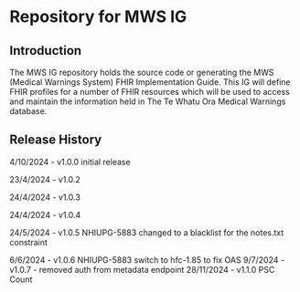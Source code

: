 # Repository for MWS IG

## Introduction
The MWS IG repository holds the source code or generating the MWS (Medical Warnings System) FHIR Implementation Guide. This IG will define FHIR profiles for a number of FHIR resources which will be used to access and maintain the information held in The Te Whatu Ora Medical Warnings database.

## Release History
4/10/2024 - v1.0.0 initial release

23/4/2024 - v1.0.2

24/4/2024 - v1.0.3

24/4/2024 - v1.0.4

24/5/2024 - v1.0.5 NHIUPG-5883 changed to a blacklist for the notes.txt constraint

6/6/2024  - v1.0.6 NHIUPG-5883 switch to hfc-1.85 to fix OAS
9/7/2024  - v1.0.7 - removed auth from metadata endpoint
28/11/2024 - v1.1.0 PSC Count